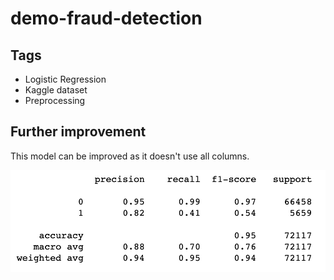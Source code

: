 # demo-fraud-detection

## Tags

- Logistic Regression
- Kaggle dataset
- Preprocessing

## Further improvement

This model can be improved as it doesn't use all columns.

![Result](result.png)
